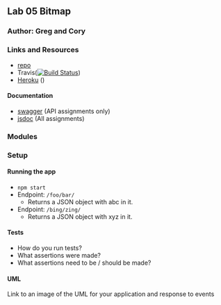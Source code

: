 
## Lab 05 Bitmap

### Author: Greg and Cory

### Links and Resources
* [repo](https://github.com/dukes-js-401/lab05-bitmap/compare/submission?expand=1)
* Travis([![Build Status](https://www.travis-ci.com/dukes-js-401/lab05-bitmap.svg?branch=master)](https://www.travis-ci.com/dukes-js-401/lab05-bitmap))
* [Heroku](https://vast-beyond-56561.herokuapp.com/) ()

#### Documentation
* [swagger](http://xyz.com) (API assignments only)
* [jsdoc](http://xyz.com) (All assignments)

### Modules


### Setup


#### Running the app
* `npm start`
* Endpoint: `/foo/bar/`
  * Returns a JSON object with abc in it.
* Endpoint: `/bing/zing/`
  * Returns a JSON object with xyz in it.
  
#### Tests
* How do you run tests?
* What assertions were made?
* What assertions need to be / should be made?

#### UML
Link to an image of the UML for your application and response to events

